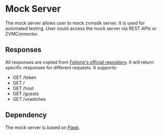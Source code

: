 # Mock Server
The mock server allows user to mock zvmsdk server. It is used for automated testing. User could access the mock server via REST APIs or ZVMConnector. 

## Responses
All responses are copied from [Feilong's official repository](https://github.com/openmainframeproject/python-zvm-sdk/tree/master/zvmsdk/tests/fvt/api_templates). It will return specific responses for different requests. It supports:
* GET /token
* GET /
* GET /host
* GET /guests
* GET /vswitches

## Dependency
The mock server is based on [Flask](https://github.com/pallets/flask). 